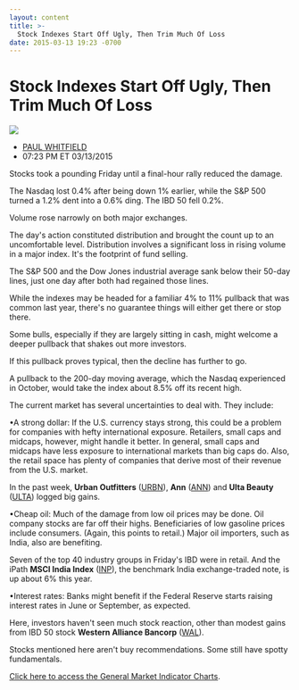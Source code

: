 ```yaml
---
layout: content
title: >-
  Stock Indexes Start Off Ugly, Then Trim Much Of Loss
date: 2015-03-13 19:23 -0700
---
```



Stock Indexes Start Off Ugly, Then Trim Much Of Loss
=====================================================


![](https://www.investors.com/wp-content/uploads/ibd-migrated-images/MPv_150316_635618585008319633.png)

* [PAUL WHITFIELD](https://www.investors.com/author/whitfieldp/ "Posts by PAUL WHITFIELD")
* 07:23 PM ET 03/13/2015




  

Stocks took a pounding Friday until a final-hour rally reduced the damage.

  

The Nasdaq lost 0.4% after being down 1% earlier, while the S&P 500 turned a 1.2% dent into a 0.6% ding. The IBD 50 fell 0.2%.

  

Volume rose narrowly on both major exchanges.

  

The day's action constituted distribution and brought the count up to an uncomfortable level. Distribution involves a significant loss in rising volume in a major index. It's the footprint of fund selling.

  

The S&P 500 and the Dow Jones industrial average sank below their 50-day lines, just one day after both had regained those lines.

  

While the indexes may be headed for a familiar 4% to 11% pullback that was common last year, there's no guarantee things will either get there or stop there.

  

Some bulls, especially if they are largely sitting in cash, might welcome a deeper pullback that shakes out more investors.

  

If this pullback proves typical, then the decline has further to go.

  

A pullback to the 200-day moving average, which the Nasdaq experienced in October, would take the index about 8.5% off its recent high.

  

The current market has several uncertainties to deal with. They include:

  

•A strong dollar: If the U.S. currency stays strong, this could be a problem for companies with hefty international exposure. Retailers, small caps and midcaps, however, might handle it better. In general, small caps and midcaps have less exposure to international markets than big caps do. Also, the retail space has plenty of companies that derive most of their revenue from the U.S. market.

  

In the past week, **Urban Outfitters** ([URBN](https://research.investors.com/quote.aspx?symbol=URBN)), **Ann** ([ANN](https://research.investors.com/quote.aspx?symbol=ANN)) and **Ulta Beauty** ([ULTA](https://research.investors.com/quote.aspx?symbol=ULTA)) logged big gains.

  

•Cheap oil: Much of the damage from low oil prices may be done. Oil company stocks are far off their highs. Beneficiaries of low gasoline prices include consumers. (Again, this points to retail.) Major oil importers, such as India, also are benefiting.

  

Seven of the top 40 industry groups in Friday's IBD were in retail. And the iPath **MSCI India Index** ([INP](https://research.investors.com/quote.aspx?symbol=INP)), the benchmark India exchange-traded note, is up about 6% this year.

  

•Interest rates: Banks might benefit if the Federal Reserve starts raising interest rates in June or September, as expected.

  

Here, investors haven't seen much stock reaction, other than modest gains from IBD 50 stock **Western Alliance Bancorp** ([WAL](https://research.investors.com/quote.aspx?symbol=WAL)).

  

Stocks mentioned here aren't buy recommendations. Some still have spotty fundamentals.

  

[Click here to access the General Market Indicator Charts](https://www.investors.com/pdf/GMI_031615.pdf).





